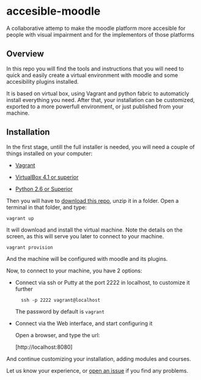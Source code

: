 accesible-moodle
================

A collaborative attemp to make the moodle platform more accesible for people with visual impairment and for the implementors of those platforms

## Overview

In this repo you will find the tools and instructions that you will need to quick and easily create a virtual environment with moodle and some accesibility plugins installed.


It is based on virtual box, using Vagrant and python fabric to automaticly install everything you need. After that, your installation can be customized, exported to a more powerfull environment, or just published from your machine.

## Installation

In the first stage, untill the full installer is needed, you will need a couple of things installed on your computer:

- [Vagrant ](http://www.vagrantup.com/)

- [VirtualBox 4.1 or superior](https://www.virtualbox.org/wiki/Downloads)

- [Python 2.6 or Superior](https://www.python.org/download/)

Then you will have to [download this repo](https://github.com/juanantoniofm/accesible-moodle/archive/master.zip), unzip it in a folder.
Open a terminal in that folder, and type:

    vagrant up

It will download and install the virtual machine. Note the details on the screen, as this will serve you later to connect to your machine.

    vagrant provision

And the machine will be configured with moodle and its plugins.

Now, to connect to your machine, you have 2 options:

- Connect via ssh or Putty at the port 2222 in localhost, to customize it further

        ssh -p 2222 vagrant@localhost

    The password by default is `vagrant`

- Connect via the Web interface, and start configuring it

    Open a browser, and type the url:

    [http://localhost:8080]

And continue customizing your installation, adding modules and courses. 

Let us know your experience, or [open an issue](https://github.com/juanantoniofm/accesible-moodle/issues) if you find any problems.
